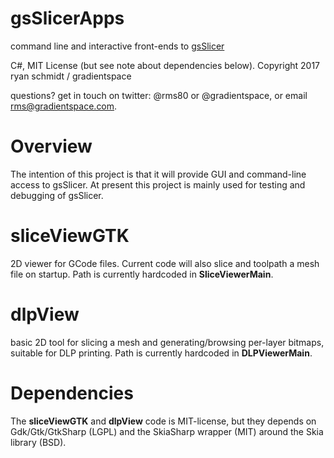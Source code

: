 # gsSlicerApps

command line and interactive front-ends to [gsSlicer](https://github.com/gradientspace/gsSlicer)

C#, MIT License (but see note about dependencies below). Copyright 2017 ryan schmidt / gradientspace

questions? get in touch on twitter: @rms80 or @gradientspace, or email rms@gradientspace.com.

# Overview

The intention of this project is that it will provide GUI and command-line access to gsSlicer. At present this project is mainly used for testing and debugging of gsSlicer. 



# sliceViewGTK

2D viewer for GCode files. Current code will also slice and toolpath a mesh file on startup. Path is currently hardcoded in **SliceViewerMain**. 

# dlpView

basic 2D tool for slicing a mesh and generating/browsing per-layer bitmaps, suitable for DLP printing. Path is currently hardcoded in **DLPViewerMain**. 



# Dependencies

The **sliceViewGTK** and **dlpView** code is MIT-license, but they depends on Gdk/Gtk/GtkSharp (LGPL) and the SkiaSharp wrapper (MIT) around the Skia library (BSD).  

